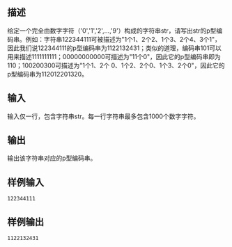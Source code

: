 ## 描述


给定一个完全由数字字符（'0','1','2',…,'9'）构成的字符串str，请写出str的p型编码串。例如：字符串122344111可被描述为"1个1、2个2、1个3、2个4、3个1"，因此我们说122344111的p型编码串为1122132431；类似的道理，编码串101可以用来描述1111111111；00000000000可描述为"11个0"，因此它的p型编码串即为110；100200300可描述为"1个1、2个
0、1个2、2个0、1个3、2个0"，因此它的p型编码串为112012201320。

## 输入


输入仅一行，包含字符串str。每一行字符串最多包含1000个数字字符。

## 输出


输出该字符串对应的p型编码串。

## 样例输入


```
122344111

```


## 样例输出


```
1122132431

```



